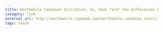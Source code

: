 ```yaml
---
title: Worthwhile Canadian Initiative, So, what *are* the differences between a Government's Budget and a Household's Budget?
category: link
external_url: http://worthwhile.typepad.com/worthwhile_canadian_initi/2017/10/the-differences-between-a-governments-budget-and-a-households-budget.html
tags: teach
---
```

